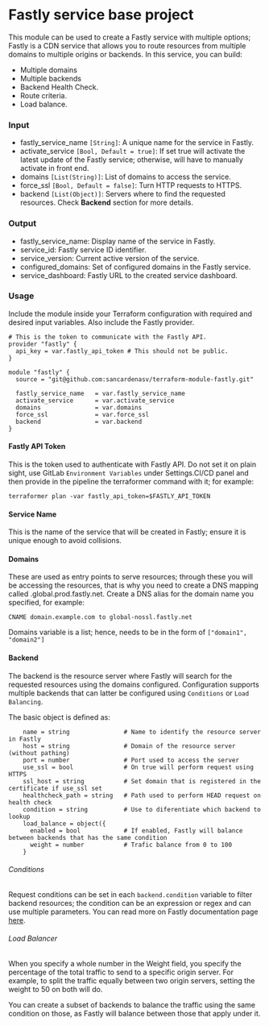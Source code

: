 # Fastly service base project
This module can be used to create a Fastly service with multiple options;
Fastly is a CDN service that allows you to route resources from multiple domains to multiple origins or backends.
In this service, you can build:
- Multiple domains
- Multiple backends
- Backend Health Check.
- Route criteria.
- Load balance.

### Input
- fastly_service_name `[String]`: A unique name for the service in Fastly.
- activate_service `[Bool, Default = true]`: If set true will activate the latest update of the Fastly service;
  otherwise, will have to manually activate in front end.
- domains `[List(String)]`: List of domains to access the service.
- force_ssl `[Bool, Default = false]`: Turn HTTP requests to HTTPS.
- backend `[List(Object)]`: Servers where to find the requested resources. Check **Backend** section for more details.

### Output
- fastly_service_name: Display name of the service in Fastly.
- service_id: Fastly service ID identifier.
- service_version: Current active version of the service.
- configured_domains: Set of configured domains in the Fastly service.
- service_dashboard: Fastly URL to the created service dashboard.

### Usage
Include the module inside your Terraform configuration with required and desired input variables.
Also include the Fastly provider.
```
# This is the token to communicate with the Fastly API.
provider "fastly" {
  api_key = var.fastly_api_token # This should not be public.
}

module "fastly" {
  source = "git@github.com:sancardenasv/terraform-module-fastly.git"
  
  fastly_service_name   = var.fastly_service_name
  activate_service      = var.activate_service
  domains               = var.domains
  force_ssl             = var.force_ssl
  backend               = var.backend
}
```

#### Fastly API Token
This is the token used to authenticate with Fastly API. Do not set it on plain sight, use GitLab
`Environment Variables` under Settings.CI/CD panel and then provide in the pipeline the terraformer
command with it; for example:
```
terraformer plan -var fastly_api_token=$FASTLY_API_TOKEN
```
#### Service Name
This is the name of the service that will be created in Fastly; ensure it is unique enough to avoid collisions.

#### Domains
These are used as entry points to serve resources; through these you will be accessing the resources, that is why
you need to create a DNS mapping called <domain>.global.prod.fastly.net.
Create a DNS alias for the domain name you specified, for example:
```
CNAME domain.example.com to global-nossl.fastly.net
```
Domains variable is a list; hence, needs to be in the form of `["domain1", "domain2"]`

#### Backend
The backend is the resource server where Fastly will search for the requested resources using the domains configured.
Configuration supports multiple backends that can latter be configured using `Conditions` or `Load Balancing`.

The basic object is defined as:
```
    name = string               # Name to identify the resource server in Fastly
    host = string               # Domain of the resource server (without pathing)
    port = number               # Port used to access the server
    use_ssl = bool              # On true will perform request using HTTPS
    ssl_host = string           # Set domain that is registered in the certificate if use_ssl set
    healthcheck_path = string   # Path used to perform HEAD request on health check
    condition = string          # Use to diferentiate which backend to lookup
    load_balance = object({
      enabled = bool            # If enabled, Fastly will balance between backends that has the same condition
      weight = number           # Trafic balance from 0 to 100
    }
```

###### Conditions
Request conditions can be set in each `backend.condition` variable to filter backend resources;
the condition can be an expression or regex and can use multiple parameters.
You can read more on Fastly documentation page [here](https://docs.fastly.com/en/guides/using-conditions).

###### Load Balancer
When you specify a whole number in the Weight field, you specify the percentage of the total traffic to send
to a specific origin server. For example, to split the traffic equally between two origin servers, setting
the weight to 50 on both will do.

You can create a subset of backends to balance the traffic using the same condition on those, as Fastly
will balance between those that apply under it.